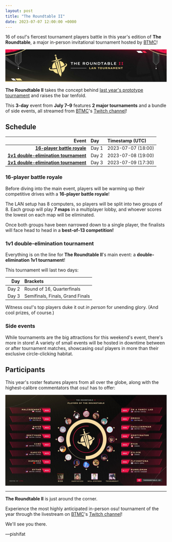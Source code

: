```yaml
---
layout: post
title: "The Roundtable II"
date: 2023-07-07 12:00:00 +0000
---
```


16 of osu!'s fiercest tournament players battle in this year's edition of **The Roundtable**, a major in-person invitational tournament hosted by [BTMC](https://osu.ppy.sh/users/3171691)!

![](/wiki/shared/news/2023-07-07-the-roundtable-ii/banner.jpg)

**The Roundtable II** takes the concept behind [last year's prototype tournament](/wiki/Tournaments/The_Roundtable) and raises the bar tenfold.

This **3-day** event from **July 7–9** features **2 major tournaments** and a bundle of side events, all streamed from [BTMC](https://osu.ppy.sh/users/3171691)'s [Twitch channel](https://twitch.tv/BTMC)!

## Schedule

| Event | Day | Timestamp (UTC) |
| --: | :-- | :-- |
| [**16-player battle royale**](#16-player-battle-royale) | Day 1 | 2023-07-07 (18:00) |
| [**1v1 double-elimination tournament**](#1v1-double-elimination-tournament) | Day 2 | 2023-07-08 (19:00) |
| [**1v1 double-elimination tournament**](#1v1-double-elimination-tournament) | Day 3 | 2023-07-09 (17:30) |

### 16-player battle royale

Before diving into the main event, players will be warming up their competitive drives with a **16-player battle royale**!

The LAN setup has 8 computers, so players will be split into two groups of 8. Each group will play **7 maps** in a multiplayer lobby, and whoever scores the lowest on each map will be eliminated.

Once both groups have been narrowed down to a single player, the finalists will face head to head in a **best-of-13 competition!**

### 1v1 double-elimination tournament

Everything is on the line for **The Roundtable II**'s main event: a **double-elimination 1v1 tournament**!

This tournament will last two days:

| Day | Brackets |
| --: | :-- |
| Day 2 | Round of 16, Quarterfinals |
| Day 3 | Semifinals, Finals, Grand Finals |

Witness osu!'s top players duke it out *in person* for unending glory. (And cool prizes, of course.)

### Side events

While tournaments are the big attractions for this weekend's event, there's more in store! A variety of small events will be hosted in downtime between or after tournament matches, showcasing osu! players in more than their exclusive circle-clicking habitat.

## Participants

This year's roster features players from all over the globe, along with the highest-calibre commentators that osu! has to offer:

![](/wiki/shared/news/2023-07-07-the-roundtable-ii/roundtable2.jpg)

---

**The Roundtable II** is just around the corner.

Experience the most highly anticipated in-person osu! tournament of the year through the livestream on [BTMC](https://osu.ppy.sh/users/3171691)'s [Twitch channel](https://twitch.tv/BTMC)!

We'll see you there.

—pishifat
